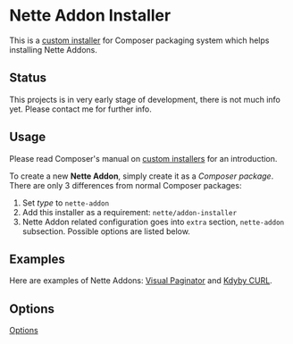 # Nette Addon Installer

This is a [custom installer](http://getcomposer.org/doc/articles/custom-installers.md) for Composer packaging system which
helps installing Nette Addons.



## Status

This projects is in very early stage of development, there is not much info yet.
Please contact me for further info.



## Usage

Please read Composer's manual on [custom installers](http://getcomposer.org/doc/articles/custom-installers.md) for an introduction.

To create a new **Nette Addon**, simply create it as a *Composer package*. There are only 3 differences from normal Composer packages:

1. Set *type* to `nette-addon`
2. Add this installer as a requirement: `nette/addon-installer`
3. Nette Addon related configuration goes into `extra` section, `nette-addon` subsection. Possible options are listed below.



## Examples

Here are examples of Nette Addons: [Visual Paginator](https://github.com/juzna/nette-visual-paginator/blob/master/composer.json)
and [Kdyby CURL](https://github.com/juzna/nette-visual-paginator/blob/master/composer.json).



## Options

[Options](https://github.com/juzna/nette-addon-installer/blob/master/options.md)
